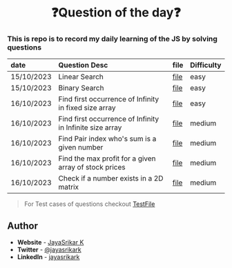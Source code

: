 <div align="center">
    <h1>❓Question of the day❓</h1>
</div>

### This is repo is to record my daily learning of the JS by solving questions

| date       | Question Desc                                            | file                    | Difficulty |
| :--------- | :------------------------------------------------------- | ----------------------- | ---------- |
| 15/10/2023 | Linear Search                                            | [file](arrays/prob0.js) | easy       |
| 15/10/2023 | Binary Search                                            | [file](arrays/prob1.js) | easy       |
| 16/10/2023 | Find first occurrence of Infinity in fixed size array    | [file](arrays/prob2.js) | easy       |
| 16/10/2023 | Find first occurrence of Infinity in Infinite size array | [file](arrays/prob3.js) | medium     |
| 16/10/2023 | Find Pair index who's sum is a given number              | [file](arrays/prob4.js) | medium     |
| 16/10/2023 | Find the max profit for a given array of stock prices    | [file](arrays/prob5.js) | medium     |
| 16/10/2023 | Check if a number exists in a 2D matrix                  | [file](arrays/prob6.js) | medium     |

> For Test cases of questions checkout [TestFile](__tests__/array.test.mjs)

## **Author**

- **Website** - [JayaSrikar K](https://jayasrikark.netlify.app/)
- **Twitter** - [@jayasrikark](https://twitter.com/jayasrikark)
- **LinkedIn** - [jayasrikark](https://www.linkedin.com/in/jayasrikark/)
